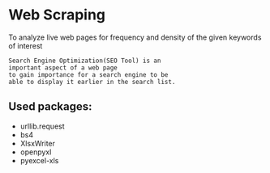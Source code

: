 # Web Scraping
 To analyze live web pages for frequency and density of the given keywords of interest
```
Search Engine Optimization(SEO Tool) is an
important aspect of a web page 
to gain importance for a search engine to be 
able to display it earlier in the search list.
```
## Used packages:

+ urllib.request
+ bs4
+ XlsxWriter
+ openpyxl
+ pyexcel-xls
